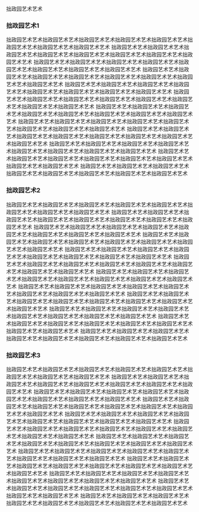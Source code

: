 拙政园艺术艺术

### 拙政园艺术1

拙政园艺术艺术拙政园艺术艺术拙政园艺术艺术拙政园艺术艺术拙政园艺术艺术拙政园艺术艺术拙政园艺术艺术拙政园艺术艺术
拙政园艺术艺术拙政园艺术艺术拙政园艺术艺术拙政园艺术艺术拙政园艺术艺术拙政园艺术艺术拙政园艺术艺术拙政园艺术艺术
拙政园艺术艺术拙政园艺术艺术拙政园艺术艺术拙政园艺术艺术拙政园艺术艺术拙政园艺术艺术拙政园艺术艺术拙政园艺术艺术
拙政园艺术艺术拙政园艺术艺术拙政园艺术艺术拙政园艺术艺术拙政园艺术艺术拙政园艺术艺术拙政园艺术艺术拙政园艺术艺术
拙政园艺术艺术拙政园艺术艺术拙政园艺术艺术拙政园艺术艺术拙政园艺术艺术拙政园艺术艺术拙政园艺术艺术拙政园艺术艺术
拙政园艺术艺术拙政园艺术艺术拙政园艺术艺术拙政园艺术艺术拙政园艺术艺术拙政园艺术艺术拙政园艺术艺术拙政园艺术艺术
拙政园艺术艺术拙政园艺术艺术拙政园艺术艺术拙政园艺术艺术拙政园艺术艺术拙政园艺术艺术拙政园艺术艺术拙政园艺术艺术
拙政园艺术艺术拙政园艺术艺术拙政园艺术艺术拙政园艺术艺术拙政园艺术艺术拙政园艺术艺术拙政园艺术艺术拙政园艺术艺术
拙政园艺术艺术拙政园艺术艺术拙政园艺术艺术拙政园艺术艺术拙政园艺术艺术拙政园艺术艺术拙政园艺术艺术拙政园艺术艺术
拙政园艺术艺术拙政园艺术艺术拙政园艺术艺术拙政园艺术艺术拙政园艺术艺术拙政园艺术艺术拙政园艺术艺术拙政园艺术艺术
拙政园艺术艺术拙政园艺术艺术拙政园艺术艺术拙政园艺术艺术拙政园艺术艺术拙政园艺术艺术拙政园艺术艺术拙政园艺术艺术
拙政园艺术艺术拙政园艺术艺术拙政园艺术艺术拙政园艺术艺术拙政园艺术艺术拙政园艺术艺术拙政园艺术艺术拙政园艺术艺术

### 拙政园艺术2

拙政园艺术艺术拙政园艺术艺术拙政园艺术艺术拙政园艺术艺术拙政园艺术艺术拙政园艺术艺术拙政园艺术艺术拙政园艺术艺术
拙政园艺术艺术拙政园艺术艺术拙政园艺术艺术拙政园艺术艺术拙政园艺术艺术拙政园艺术艺术拙政园艺术艺术拙政园艺术艺术
拙政园艺术艺术拙政园艺术艺术拙政园艺术艺术拙政园艺术艺术拙政园艺术艺术拙政园艺术艺术拙政园艺术艺术拙政园艺术艺术
拙政园艺术艺术拙政园艺术艺术拙政园艺术艺术拙政园艺术艺术拙政园艺术艺术拙政园艺术艺术拙政园艺术艺术拙政园艺术艺术
拙政园艺术艺术拙政园艺术艺术拙政园艺术艺术拙政园艺术艺术拙政园艺术艺术拙政园艺术艺术拙政园艺术艺术拙政园艺术艺术
拙政园艺术艺术拙政园艺术艺术拙政园艺术艺术拙政园艺术艺术拙政园艺术艺术拙政园艺术艺术拙政园艺术艺术拙政园艺术艺术
拙政园艺术艺术拙政园艺术艺术拙政园艺术艺术拙政园艺术艺术拙政园艺术艺术拙政园艺术艺术拙政园艺术艺术拙政园艺术艺术
拙政园艺术艺术拙政园艺术艺术拙政园艺术艺术拙政园艺术艺术拙政园艺术艺术拙政园艺术艺术拙政园艺术艺术拙政园艺术艺术
拙政园艺术艺术拙政园艺术艺术拙政园艺术艺术拙政园艺术艺术拙政园艺术艺术拙政园艺术艺术拙政园艺术艺术拙政园艺术艺术
拙政园艺术艺术拙政园艺术艺术拙政园艺术艺术拙政园艺术艺术拙政园艺术艺术拙政园艺术艺术拙政园艺术艺术拙政园艺术艺术
拙政园艺术艺术拙政园艺术艺术拙政园艺术艺术拙政园艺术艺术拙政园艺术艺术拙政园艺术艺术拙政园艺术艺术拙政园艺术艺术
拙政园艺术艺术拙政园艺术艺术拙政园艺术艺术拙政园艺术艺术拙政园艺术艺术拙政园艺术艺术拙政园艺术艺术拙政园艺术艺术

### 拙政园艺术3

拙政园艺术艺术拙政园艺术艺术拙政园艺术艺术拙政园艺术艺术拙政园艺术艺术拙政园艺术艺术拙政园艺术艺术拙政园艺术艺术
拙政园艺术艺术拙政园艺术艺术拙政园艺术艺术拙政园艺术艺术拙政园艺术艺术拙政园艺术艺术拙政园艺术艺术拙政园艺术艺术
拙政园艺术艺术拙政园艺术艺术拙政园艺术艺术拙政园艺术艺术拙政园艺术艺术拙政园艺术艺术拙政园艺术艺术拙政园艺术艺术
拙政园艺术艺术拙政园艺术艺术拙政园艺术艺术拙政园艺术艺术拙政园艺术艺术拙政园艺术艺术拙政园艺术艺术拙政园艺术艺术
拙政园艺术艺术拙政园艺术艺术拙政园艺术艺术拙政园艺术艺术拙政园艺术艺术拙政园艺术艺术拙政园艺术艺术拙政园艺术艺术
拙政园艺术艺术拙政园艺术艺术拙政园艺术艺术拙政园艺术艺术拙政园艺术艺术拙政园艺术艺术拙政园艺术艺术拙政园艺术艺术
拙政园艺术艺术拙政园艺术艺术拙政园艺术艺术拙政园艺术艺术拙政园艺术艺术拙政园艺术艺术拙政园艺术艺术拙政园艺术艺术
拙政园艺术艺术拙政园艺术艺术拙政园艺术艺术拙政园艺术艺术拙政园艺术艺术拙政园艺术艺术拙政园艺术艺术拙政园艺术艺术
拙政园艺术艺术拙政园艺术艺术拙政园艺术艺术拙政园艺术艺术拙政园艺术艺术拙政园艺术艺术拙政园艺术艺术拙政园艺术艺术
拙政园艺术艺术拙政园艺术艺术拙政园艺术艺术拙政园艺术艺术拙政园艺术艺术拙政园艺术艺术拙政园艺术艺术拙政园艺术艺术
拙政园艺术艺术拙政园艺术艺术拙政园艺术艺术拙政园艺术艺术拙政园艺术艺术拙政园艺术艺术拙政园艺术艺术拙政园艺术艺术
拙政园艺术艺术拙政园艺术艺术拙政园艺术艺术拙政园艺术艺术拙政园艺术艺术拙政园艺术艺术拙政园艺术艺术拙政园艺术艺术
